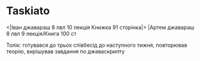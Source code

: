 # Taskiato
<|Іван джавараш 8 лвл 10 лекція Книжка 91 сторінка|> 
|Артем джавараш 8 лвл 9 лекція/Книга 100 ст

Толік: готувався до трьох співбесід до наступного тижня, повторював теорію, вирішував завдання по джаваскрипту
